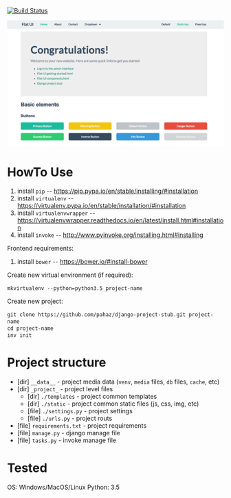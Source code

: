 [![Build Status](https://travis-ci.org/pahaz/django-project-stub.svg?branch=master)](https://travis-ci.org/pahaz/django-project-stub)

![index](./docs/img/index.png)

# HowTo Use #

  1. install `pip` -- https://pip.pypa.io/en/stable/installing/#installation
  1. install `virtualenv` -- https://virtualenv.pypa.io/en/stable/installation/#installation
  1. install `virtualenvwrapper` -- https://virtualenvwrapper.readthedocs.io/en/latest/install.html#installation
  1. install `invoke` -- http://www.pyinvoke.org/installing.html#installing

Frontend requirements:

  1. install `bower` -- https://bower.io/#install-bower

Create new virtual environment (if required):

    mkvirtualenv --python=python3.5 project-name

Create new project:

    git clone https://github.com/pahaz/django-project-stub.git project-name
    cd project-name
    inv init


# Project structure #

 - [dir] `__data__` - project media data (`venv`, `media` files, `db` files, `cache`, etc)
 - [dir] `_project_` - project level files
    - [dir] `./templates` - project common templates
    - [dir] `./static` - project common static files (js, css, img, etc)
    - [file] `./settings.py` - project settings
    - [file] `./urls.py` - project routs
 - [file] `requirements.txt` - project requirements
 - [file] `manage.py` - django manage file
 - [file] `tasks.py` - invoke manage file

# Tested #

OS: Windows/MacOS/Linux
Python: 3.5
